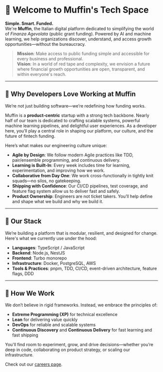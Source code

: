 # 🧁 Welcome to Muffin's Tech Space

**Simple. Smart. Funded.**  
We're **Muffin**, the Italian digital platform dedicated to simplifying the world of *Finanza Agevolata* (public grant funding). Powered by AI and machine learning, we help organizations discover, understand, and access growth opportunities—without the bureaucracy.

> **Mission**: Make access to public funding simple and accessible for every business and professional.  
> **Vision**: In a world of red tape and complexity, we envision a future where financial growth opportunities are open, transparent, and within everyone's reach.

---

## 🚀 Why Developers Love Working at Muffin

We’re not just building software—we’re redefining how funding works.

Muffin is a **product-centric** startup with a strong tech backbone. Nearly half of our team is dedicated to crafting scalable systems, powerful machine learning pipelines, and delightful user experiences. As a developer here, you’ll play a central role in shaping our platform, our culture, and the future of fintech funding.

Here’s what makes our engineering culture unique:

- **Agile by Design**: We follow modern Agile practices like TDD, pair/ensemble programming, and continuous delivery.
- **Learning is Built-In**: Every week includes time for learning, experimentation, and improving how we work.
- **Collaborative from Day One**: We work cross-functionally in tightly knit squads—no silos, no gatekeeping.
- **Shipping with Confidence**: Our CI/CD pipelines, test coverage, and feature flag system allow us to deliver fast and safely.
- **Product Ownership**: Engineers are not ticket takers. You’ll help define and shape what we build and why we build it.

---

## 🧠 Our Stack

We’re building a platform that is modular, resilient, and designed for change. Here's what we currently use under the hood:

- **Languages**: TypeScript / JavaScript  
- **Backend**: Node.js, NestJS  
- **Frontend**: Turbo monorepo  
- **Infrastructure**: Docker, PostgreSQL, AWS  
- **Tools & Practices**: pnpm, TDD, CI/CD, event-driven architecture, feature flags, DDD

---

## 🧩 How We Work

We don’t believe in rigid frameworks. Instead, we embrace the principles of:

- **Extreme Programming (XP)** for technical excellence  
- **Lean** for delivering value quickly  
- **DevOps** for reliable and scalable systems  
- **Continuous Discovery** and **Continuous Delivery** for fast learning and fast shipping

You'll find room to experiment, grow, and drive decisions—whether you’re deep in code, collaborating on product strategy, or scaling our infrastructure.

Check out our [careers page](https://www.muffin.it/).
